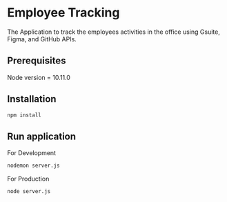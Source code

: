 # Employee Tracking

The Application to track the employees activities in the office using Gsuite, Figma, and GitHub APIs.

## Prerequisites
Node version = 10.11.0

## Installation

```bash
npm install
```

## Run application
For Development
```bash
nodemon server.js
```

For Production
```bash
node server.js
```